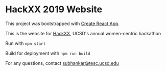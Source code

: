 
# HackXX 2019 Website

This project was bootstrapped with [Create React App](https://github.com/facebook/create-react-app).

This is the website for [HackXX](https://hackxx.sdhacks.io), UCSD's annual women-centric hackathon

Run with `npm start`

Build for deployment with `npm run build`

For any questions, contact [subhankar@tesc.ucsd.edu](mailto:subhankar@tesc.ucsd.edu)